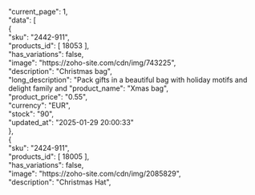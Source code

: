 "current_page": 1,  
 "data": [  
 {  
 "sku": "2442-911",  
 "products_id": [
 18053
 ],  
 "has_variations": false,  
 "image": "https:\/\/zoho-site.com\/cdn\/img\/743225",  
 "description": "Christmas bag",  
 "long_description": "Pack gifts in a beautiful bag with holiday motifs and delight family and
"product_name": "Xmas bag",  
 "product_price": "0.55",  
 "currency": "EUR",  
 "stock": "90",  
 "updated_at": "2025-01-29 20:00:33"  
 },  
 {  
 "sku": "2424-911",  
 "products_id": [
 18005
 ],  
 "has_variations": false,  
 "image": "https:\/\/zoho-site.com\/cdn\/img\/2085829",  
 "description": "Christmas Hat",
